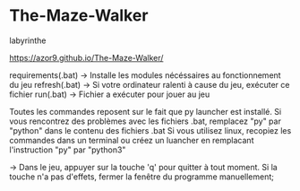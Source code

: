 # The-Maze-Walker
labyrinthe

https://azor9.github.io/The-Maze-Walker/ 

requirements(.bat) -> Installe les modules nécéssaires au fonctionnement du jeu
refresh(.bat) -> Si votre ordinateur ralenti à cause du jeu, exécuter ce fichier
run(.bat) -> Fichier a exécuter pour jouer au jeu

Toutes les commandes reposent sur le fait que py launcher est installé.
Si vous rencontrez des problèmes avec les fichiers .bat, remplacez "py" 
par "python" dans le contenu des fichiers .bat
Si vous utilisez linux, recopiez les commandes dans un terminal ou créez un luancher
en remplacant l'instruction "py" par "python3"

-> Dans le jeu, appuyer sur la touche 'q' pour quitter à tout moment.
Si la touche n'a pas d'effets, fermer la fenêtre du programme manuellement;
